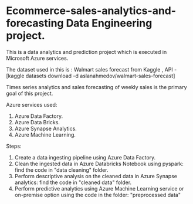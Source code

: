 # Ecommerce-sales-analytics-and-forecasting Data Engineering project.

This is a data analytics and prediction project which is executed in Microsoft Azure services. 

The dataset used in this is : Walmart sales forecast from Kaggle , API - [kaggle datasets download -d aslanahmedov/walmart-sales-forecast]

Times series analytics and sales forecasting of weekly sales is the primary goal of this project.

Azure services used:

1) Azure Data Factory.
2) Azure Data Bricks.
3) Azure Synapse Analytics.
4) Azure Machine Learning.

Steps:

1) Create a data ingesting pipeline using Azure Data Factory.
2) Clean the ingested data in Azure Databricks Notebook using pyspark: find the code in "data cleaning" folder.
3) Perform descriptive analysis on the cleaned data in Azure Synapse analytics: find the code in "cleaned data" folder.
4) Perform predictive analytics using Azure Machine Learning service or on-premise option using the code in the folder: "preprocessed data"
